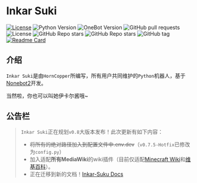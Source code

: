 # Inkar Suki
[![License](https://img.shields.io/github/license/HornCopper/Inkar-Suki.svg)](LICENSE)
![Python Version](https://img.shields.io/badge/python-3.8+-blue.svg)
![OneBot Version](https://img.shields.io/badge/OneBot-v11-black.svg)
![GitHub pull requests](https://img.shields.io/github/issues-pr/HornCopper/Inkar-Suki)
![License](https://img.shields.io/github/license/HornCopper/Inkar-Suki)
![GitHub Repo stars](https://img.shields.io/github/stars/HornCopper/Inkar-Suki?style=social)
![GitHub Repo stars](https://img.shields.io/github/forks/HornCopper/Inkar-Suki?style=social)
![GitHub tag](https://img.shields.io/github/v/tag/HornCopper/Inkar-Suki?include_prereleases)
[![Readme Card](https://github-readme-stats.vercel.app/api/pin/?username=HornCopper&repo=Inkar-Suki)](https://github.com/anuraghazra/github-readme-stats)
## 介绍
`Inkar Suki`是由`HornCopper`所编写，所有用户共同维护的`Python`机器人，基于[Nonebot2](https://github.com/nonebot/nonebot2)开发。

当然啦，你也可以叫她伊卡尔酱哦~

## 公告栏
> `Inkar Suki`正在规划`v0.8`大版本发布！此次更新有如下内容：
> - ~~将所有的绝对路径加入到配置文件中.env.dev~~（`v0.7.5-Hotfix`已修改为`config.py`）
> - 加入适配**所有MediaWiki**的wiki插件（目前仅适配[Minecraft Wiki](https://minecraft.fandom.com/zh/wiki/)和[维基百科](https://zh.wikipedia.org/wiki/)）。 
> - 正在迁移到新的文档！[Inkar-Suku Docs](https://www.inkar-suki.xyz/docs)
<!--
## 使用
### 准备环境
#### 系统
- **强烈建议使用`Linux`（尤其是`Debian`系）**，这样您的手动配置可以最少，若要使用`Windows`或`MacOS`，请注意平台兼容性。
- **强烈建议使用64位操作系统**，使用`x86`无大碍（除了性能限制），**使用`ARM`系统请注意平台兼容性。**
#### Python
- Python版本限制是`3.8`以上，当然，这**不是硬性限制**，你依然可以较低的版本，但是最低硬性限制是`3.7.3`。
- 建议使用`64-bit`（`amd64`，`x64`都是一样的意思），**部分小伙伴的电脑可能是32位系统+64位CPU，建议上网查询一下参数，避免被黑心电脑商家安装的系统所欺骗！**
- 如果是Windows用户，安装的时候请一定要勾选`添加至PATH`之类的字眼，否则`pip`可能无法直接使用。
- 如果是Linux用户，编译安装的时候请一定记得安装完成后创建到`/usr/local/bin`的软链接文件以便直接使用（`python`和`python3`以及`pip`和`pip3`等）。
#### 第三方库
~~想要偷懒？`pip install -r requirements.txt`~~
如果实在不想偷懒，那建议您自己去找了（
#### Chrome
运行下面的命令下载`Chrome`的安装包（以`Debian`系为例）：
```bash
wget https://dl.google.com/linux/direct/google-chrome-stable_current_amd64.deb
```
随后，安装：
```bash
sudo dpkg -i google-chrome-stable_current_amd64.deb
```
- 如果使用`32位`操作系统，请将`amd64`改为`i386`。
- 安装完毕后，请前往[ChromeDriver](https://chromedriver.storage.googleapis.com/index.html)网站下载对应版本的`ChromeDriver`，将其放置在服务器上并在`src/tools/config.py`中写清楚**绝对路径**（Chrome的版本可通过`google-chrome --version`查看，如无法执行，请检查安装是否成功！）。
- 另外请运行`apt install psmisc`补全所需软件。
### 配置
首先打开我们的`.env.dev`，你会看到如下内容。
```dotenv
HOST=127.0.0.1
PORT=2333
COMMAND_START=["+"]

[FastAPI]
fastapi_reload = true
```
其中`PORT`和`HOST`可根据`go-cqhttp`的配置进行修改。
- `COMMAND_START`即命令前缀，比如`/cmd aabbb`中`/`即为前缀，以此类推，默认为`+`（某些地方也称为`明确调用`）。
你需要在`COMMAND_START`下方加一行`SUPERUSERS`，假设`QQ号`是`123456789`，那么请填写为`SUPERUSERS=["123456789"]`，具体可参考[Nonebot 2文档](https://v2.nonebot.dev/docs/tutorial/configuration)。
然后打开`bot.py`，找到这段代码：
```python3
nonebot.init(tools_path="C:/Users/HornC/Inkar-Suki/src/tools")
```
将其中的路径改为你想使用的路径，注意必须是绝对路径，~~相对路径懒得试~~。
**这样还没完哦**，打开`Inkar-Suki/src/tools`，这里有个`config.py`，~~这才是费脑的地方~~。
这里是默认配置：
```python3
class Config:
    '''
    Inkar-Suki内部的配置
    <变量名>:<类型> - <含义> - <格式>

    web_path: str - Webhook的路径 - "/webhook"
    bot: str - Bot的QQ号码 - ["123456789"]
    platform: bool - Bot运行平台，True为Linux，False为Windows - 格式：True或False
    owner: str - 您的QQ号/Bot主人 - 格式：Any
    html_path: str - help插件所生成的html的存放位置 - 格式："C:/Path/To/Your/HTML"
    size_path: str - help插件所生成的帮助图片的尺寸 - 格式："nxn"
    chromedriver_path: str - ChromeDriver的可执行文件存放位置 - 格式："C:/Path/To/Your/ChromeDriver"
    help_image_save_to: str - help插件所生成的png图片存放位置 - 格式："C:/Path/To/Your/ImagePath"
    font_path: str - help插件所用字体 - 格式："C:/Path/To/Your/TTF"
    global_path: str - 全局路径/插件路径，即src/plugins目录下的绝对路径 - 格式："C:/Bot/src/plugin"
    cqhttp: str - CQHTTP服务器 - 格式："http://127.0.0.1:2333/" 
    '''
    web_path = ""
    bot = ""
    platform = False
    owner = ""
    size = ""
    html_path = ""
    chromedriver_path = ""
    help_image_save_to = ""
    font_path = ""
    global_path = ""
    cqhttp = ""
```
- `web_path`作用在`webhook`插件中，主要控制`Webhook`的收地址，例如`Nonebot`已设置为`http://127.0.0.1:2333`，那么`http://127.0.0.1:2333/webhook`就是收取Webhook的地址；
- `bot`作用在`webhook`插件中，主要控制`Bot`传参，请填入您的Bot的`QQ`号，注意要打`"`或`'`；
- `platform`作用在`smallcmd`，主要控制不同平台的`关闭`操作，注意只能填`布尔值`（`True`或`False`）；
- `owner`作用在`op`，主要控制Bot的主人是谁，只能填字符串，例如`"123456789"`；
- `size`作用在`help`，控制帮助图片生成的尺寸，填入字符串，形如`axa`，`a`是纯数字，两处不必相同；
- `html_path`作用在`help`，控制帮助图片所依赖的`HTML`源文件的路径，填入字符串，形如`"C:/Bot/test.html`；
- `chromedriver_path`作用在`help`，请填入指向`chromedriver`可执行文件的**绝对路径**；
- `help_image_save_to`作用在`help`，请填入形如`"C:/cache.png"`的字符串；
- `font_path`作用在`help`，请填入形如`"file:///root/main.ttf"`或`"file://C:/main.ttf"`的字符串；
- `global_path`作用在`help`，请填入指向`src/plugins`文件夹的**绝对路径**；
- `cqhttp`作用在`sign`，请填入`CQHTTP`服务器的链接，参考`go-cqhttp`文档（见下）。

这里有一份运行在`/root/nb/`下的`Inkar Suki`实例，配置是这样的：
```python3
class Config:
    web_path = "/webhook" #意思是http://127.0.0.1:2333/webhook即为Webhook接收地址，2333端口在.env.dev中定义过了
    bot = ["3438531564"] #公共实例QQ号
    platform = True #使用Debian 11
    owner = "3349104868" #作者QQ号，这里填主人的QQ就可以了
    size = "750x1730" #帮助图片的尺寸
    html_path = "/root/nb/src/plugins/help/help.html" #帮助HTML的路径
    chromedriver_path = "/root/nb/src/plugins/help/chromedriver" #ChromeDriver可执行文件的路径，注意要安装Chrome对应版本！
    help_image_save_to = "/root/nb/src/plugins/help/help.png" #生成后的图片的保存位置
    font_path = "file:///root/nb/src/plugins/help/oppo_sans.ttf" #字体位置
    global_path = "/root/nb/src/plugins/" #全局路径
    cqhttp = "http://127.0.0.1:2334/" #CQHTTP服务器
```
> 有关`go-cqhttp`的配置，请前往`文档`（[点此前往](https://docs.go-cqhttp.org)）。
### 运行
由于第三方库补全时已经补全了`nb-cli`，**如果环境变量没有出问题**，那么可以用`nb run`启动，反之，请使用`python3 bot.py`。
## FAQ
### 为什么更新如此频繁，几乎几分钟就更新一次？
由于开发者能力不够强大，人员也只有1个，写代码方面可能会有些漏洞，但是一般commit都不是什么bug，偶尔才会有，请您下载release中最新版。
-->
